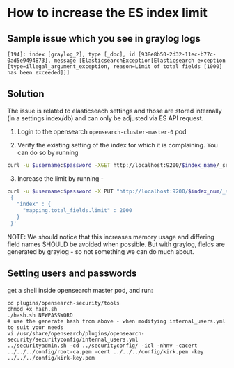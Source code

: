 # How to increase the ES index limit

## Sample issue which you see in graylog logs

```
[194]: index [graylog_2], type [_doc], id [938e8b50-2d32-11ec-b77c-0ad5e9494873], message [ElasticsearchException[Elasticsearch exception [type=illegal_argument_exception, reason=Limit of total fields [1000] has been exceeded]]]
```

## Solution

The issue is related to elasticseach settings and those are stored internally (in a settings index/db) and can only be adjusted via ES API request.
1. Login to the opensearch `opensearch-cluster-master-0` pod

2. Verify the existing setting of the index for which it is complaining. You can do so by running 
```sh
curl -u $username:$password -XGET http://localhost:9200/$index_name/_settings?pretty=true
```

3. Increase the limit by running - 
```sh
curl -u $username:$password -X PUT "http://localhost:9200/$index_num/_settings?pretty" -H 'Content-Type: application/json' -d'
 {
   "index" : {
     "mapping.total_fields.limit" : 2000
   }
 }'
```

NOTE: We should notice that this increases memory usage and differing field names SHOULD be avoided when possible. But with graylog, fields are generated by graylog - so not something we can do much about.

## Setting users and passwords

get a shell inside opensearch master pod, and run:
```
cd plugins/opensearch-security/tools
chmod +x hash.sh
./hash.sh NEWPASSWORD
# use the generate hash from above - when modifying internal_users.yml to suit your needs
vi /usr/share/opensearch/plugins/opensearch-security/securityconfig/internal_users.yml
../securityadmin.sh -cd ../securityconfig/ -icl -nhnv -cacert ../../../config/root-ca.pem -cert ../../../config/kirk.pem -key ../../../config/kirk-key.pem
```
